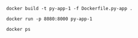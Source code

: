 
```
docker build -t py-app-1 -f Dockerfile.py-app .
```

```
docker run -p 8080:8000 py-app-1
```

```
docker ps
```